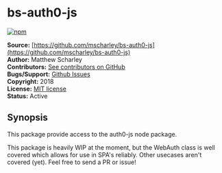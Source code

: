 # bs-auth0-js

[![npm](https://img.shields.io/npm/v/bs-auth0-js.svg)](https://www.npmjs.com/package/bs-auth0-js)

**Source:** [https://github.com/mscharley/bs-auth0-js](https://github.com/mscharley/bs-auth0-js)  
**Author:** Matthew Scharley  
**Contributors:** [See contributors on GitHub][gh-contrib]  
**Bugs/Support:** [Github Issues][gh-issues]  
**Copyright:** 2018  
**License:** [MIT license][license]  
**Status:** Active

## Synopsis

This package provide access to the auth0-js node package.

This package is heavily WIP at the moment, but the WebAuth class is well covered which allows for use in SPA's reliably. Other usecases aren't covered (yet). Feel free to send a PR or issue!

  [gh-contrib]: https://github.com/mscharley/bs-auth0-js/graphs/contributors
  [gh-issues]: https://github.com/mscharley/bs-auth0-js/issues
  [license]: https://github.com/mscharley/bs-auth0-js/blob/master/LICENSE
